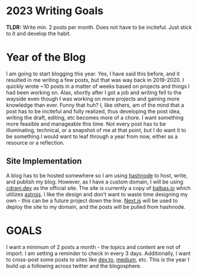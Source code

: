 # 2023 Writing Goals

**TLDR:** Write min. 2 posts per month. Does not have to be inciteful. Just stick to it and develop the habit.

# Year of the Blog

I am going to start blogging this year. Yes, I have said this before, and it resulted in me writing a few posts, but that was way back in 2019-2020. I quickly wrote ~10 posts in a matter of weeks based on projects and things I had been working on. Alas, shortly after I got a job and writing fell to the wayside even though I was working on more projects and gaining more knowledge than ever. Funny that huh? I, like others, am of the mind that a post has to be inciteful and fully realized, thus developing the post idea, writing the draft, editing, etc becomes more of a chore. I want something more feasible and manageable this time. Not every post has to be illuminating, technical, or a snapshot of me at that point, but I do want it to be something I would want to leaf through a year from now, either as a resource or a reflection.

## Site Implementation

A blog has to be hosted somewhere so I am using [hashnode](https://hashnode.com) to host, write, and publish my blog. However, as I have a custom domain, I will be using [cdrani.dev](https://cdrani.dev) as the official site. The site is currently a copy of [balbas.io](https://github.com/philipbalbas/balbas.io) which utilizes [astrojs](https://astro.build). I like the design and don't want to waste time designing my own - this can be a future project down the line. [Next.js](https://nextjs.org) will be used to deploy the site to my domain, and the posts will be pulled from hashnode.

# GOALS

I want a minimum of 2 posts a month - the topics and content are not of import. I am setting a reminder to check in every 3 days. Additionally, I want to cross-post some posts to sites like [dev.to](https://dev.to), [medium](https://medium.com), etc. This is the year I build up a following across twitter and the blogosphere.